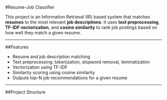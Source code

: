 
#Resume-Job Classifier

This project is an Information Retrieval (IR) based system that matches **resumes** to the most relevant **job descriptions**. It uses **text preprocessing**, **TF-IDF vectorization**, and **cosine similarity** to rank job postings based on how well they match a given resume.

---

##Features

- Resume and job description matching
- Text preprocessing: tokenization, stopword removal, lemmatization
- Vectorization using TF-IDF
- Similarity scoring using cosine similarity
- Outputs top-N job recommendations for a given resume

---

##Project Structure

